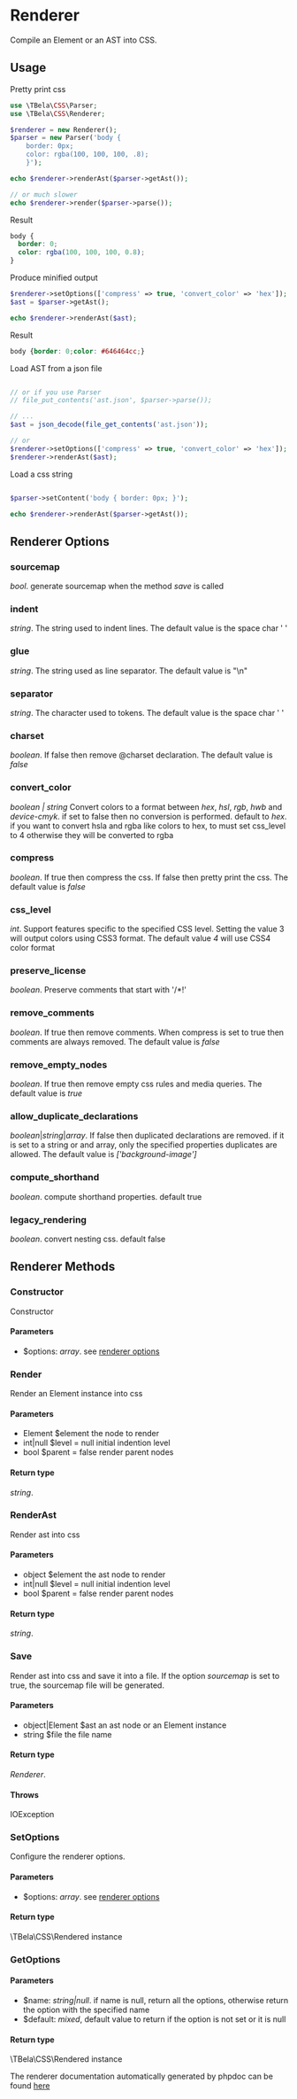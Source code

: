 # Renderer

Compile an Element or an AST into CSS.

## Usage

Pretty print css

```php
use \TBela\CSS\Parser;
use \TBela\CSS\Renderer;

$renderer = new Renderer();
$parser = new Parser('body {
    border: 0px;
    color: rgba(100, 100, 100, .8);
    }');

echo $renderer->renderAst($parser->getAst());

// or much slower
echo $renderer->render($parser->parse());
```

Result

```css
body {
  border: 0;
  color: rgba(100, 100, 100, 0.8);
}
```

Produce minified output

```php
$renderer->setOptions(['compress' => true, 'convert_color' => 'hex']);
$ast = $parser->getAst();

echo $renderer->renderAst($ast);
```

Result

```css
body {border: 0;color: #646464cc;}
```

Load AST from a json file

```php

// or if you use Parser
// file_put_contents('ast.json', $parser->parse());

// ...
$ast = json_decode(file_get_contents('ast.json'));

// or
$renderer->setOptions(['compress' => true, 'convert_color' => 'hex']);
$renderer->renderAst($ast);
```

Load a css string

```php

$parser->setContent('body { border: 0px; }');

echo $renderer->renderAst($parser->getAst());
```

## Renderer Options

### sourcemap

_bool_. generate sourcemap when the method _save_ is called

### indent

_string_. The string used to indent lines. The default value is the space char ' '

### glue

_string_. The string used as line separator. The default value is "\n"

### separator

_string_. The character used to tokens. The default value is the space char ' '

### charset

_boolean_. If false then remove @charset declaration. The default value is _false_

### convert_color

_boolean | string_ Convert colors to a format between _hex_, _hsl_, _rgb_, _hwb_ and _device-cmyk_. if set to false then no conversion is performed. default to _hex_.
if you want to convert hsla and rgba like colors to hex, to must set css_level to 4 otherwise they will be converted to rgba

### compress

_boolean_. If true then compress the css. If false then pretty print the css. The default value is _false_

### css_level

_int_. Support features specific to the specified CSS level. Setting the value 3 will output colors using CSS3 format. The default value _4_ will use CSS4 color format

### preserve_license

_boolean_. Preserve comments that start with '/*!'

### remove_comments

_boolean_. If true then remove comments. When compress is set to true then comments are always removed. The default value is _false_

### remove_empty_nodes

_boolean_. If true then remove empty css rules and media queries. The default value is _true_

### allow_duplicate_declarations

_boolean_|_string_|_array_. If false then duplicated declarations are removed. if it is set to a string or and array, only the specified properties duplicates are allowed. The default value is _\['background-image'\]_

### compute_shorthand

_boolean_. compute shorthand properties. default true

### legacy_rendering

_boolean_. convert nesting css. default false

## Renderer Methods

### Constructor

Constructor

#### Parameters

- \$options: _array_. see [renderer options](#renderer-options)

### Render

Render an Element instance into css

#### Parameters

- Element \$element the node to render
- int|null \$level = null initial indention level
- bool \$parent = false render parent nodes

#### Return type

_string_.

### RenderAst

Render ast into css

#### Parameters

- object \$element the ast node to render
- int|null \$level = null initial indention level
- bool \$parent = false render parent nodes

#### Return type

_string_.

### Save

Render ast into css and save it into a file. 
If the option _sourcemap_ is set to true, the sourcemap file will be generated.

#### Parameters

- object|Element \$ast an ast node or an Element instance
- string \$file the file name

#### Return type

_Renderer_.

#### Throws

IOException

### SetOptions

Configure the renderer options.

#### Parameters

- \$options: _array_. see [renderer options](#renderer-options)

#### Return type

\TBela\CSS\Rendered instance

### GetOptions

#### Parameters

- \$name: _string|null_. if name is null, return all the options, otherwise return the option with the specified name
- \$default: _mixed_, default value to return if the option is not set or it is null

#### Return type

\TBela\CSS\Rendered instance

The renderer documentation automatically generated by phpdoc can be found [here](https://htmlpreview.github.io/?https://raw.githubusercontent.com/tbela99/css/master/docs/api/html/index.html)
